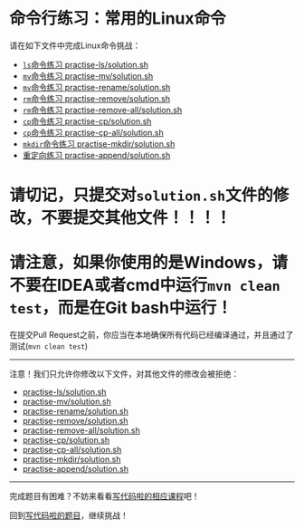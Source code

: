 # 命令行练习：常用的Linux命令

请在如下文件中完成Linux命令挑战：

- [`ls`命令练习 practise-ls/solution.sh](https://github.com/hcsp/practise-shell-commands/blob/master/practise-ls/solution.sh)
- [`mv`命令练习 practise-mv/solution.sh](https://github.com/hcsp/practise-shell-commands/blob/master/practise-mv/solution.sh)
- [`mv`命令练习 practise-rename/solution.sh](https://github.com/hcsp/practise-shell-commands/blob/master/practise-rename/solution.sh)
- [`rm`命令练习 practise-remove/solution.sh](https://github.com/hcsp/practise-shell-commands/blob/master/practise-remove/solution.sh)
- [`rm`命令练习 practise-remove-all/solution.sh](https://github.com/hcsp/practise-shell-commands/blob/master/practise-remove-all/solution.sh)
- [`cp`命令练习 practise-cp/solution.sh](https://github.com/hcsp/practise-shell-commands/blob/master/practise-cp/solution.sh)
- [`cp`命令练习 practise-cp-all/solution.sh](https://github.com/hcsp/practise-shell-commands/blob/master/practise-cp-all/solution.sh)
- [`mkdir`命令练习 practise-mkdir/solution.sh](https://github.com/hcsp/practise-shell-commands/blob/master/practise-mkdir/solution.sh)
- [重定向练习 practise-append/solution.sh](https://github.com/hcsp/practise-shell-commands/blob/master/practise-append/solution.sh)

# 请切记，只提交对`solution.sh`文件的修改，不要提交其他文件！！！！

# 请注意，如果你使用的是Windows，请不要在IDEA或者cmd中运行`mvn clean test`，而是在Git bash中运行！


在提交Pull Request之前，你应当在本地确保所有代码已经编译通过，并且通过了测试(`mvn clean test`)

-----
注意！我们只允许你修改以下文件，对其他文件的修改会被拒绝：
- [practise-ls/solution.sh](https://github.com/hcsp/practise-shell-commands/blob/master/practise-ls/solution.sh)
- [practise-mv/solution.sh](https://github.com/hcsp/practise-shell-commands/blob/master/practise-mv/solution.sh)
- [practise-rename/solution.sh](https://github.com/hcsp/practise-shell-commands/blob/master/practise-rename/solution.sh)
- [practise-remove/solution.sh](https://github.com/hcsp/practise-shell-commands/blob/master/practise-remove/solution.sh)
- [practise-remove-all/solution.sh](https://github.com/hcsp/practise-shell-commands/blob/master/practise-remove-all/solution.sh)
- [practise-cp/solution.sh](https://github.com/hcsp/practise-shell-commands/blob/master/practise-cp/solution.sh)
- [practise-cp-all/solution.sh](https://github.com/hcsp/practise-shell-commands/blob/master/practise-cp-all/solution.sh)
- [practise-mkdir/solution.sh](https://github.com/hcsp/practise-shell-commands/blob/master/practise-mkdir/solution.sh)
- [practise-append/solution.sh](https://github.com/hcsp/practise-shell-commands/blob/master/practise-append/solution.sh)
-----


完成题目有困难？不妨来看看[写代码啦的相应课程](https://xiedaimala.com/tasks/661cd7ab-7fea-47d0-8e11-555d6fca751d)吧！

回到[写代码啦的题目](https://xiedaimala.com/tasks/661cd7ab-7fea-47d0-8e11-555d6fca751d/quizzes/6c87ef57-7f06-4af2-9112-86dd27ff099d)，继续挑战！
